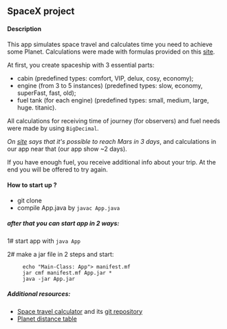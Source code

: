 ## SpaceX project


#### Description
This app simulates space travel and calculates time you need to achieve some Planet.
Calculations were made with formulas provided on this [site](http://nathangeffen.webfactional.com/spacetravel/spacetravel.php).

At first, you create spaceship with 3 essential parts:
- cabin (predefined types: comfort, VIP, delux, cosy, economy);
- engine (from 3 to 5 instances) (predefined types: slow, economy, superFast, fast, old);
- fuel tank (for each engine) (predefined types: small, medium, large, huge. titanic).

All calculations for receiving time of journey (for observers) and 
fuel needs were made by using `BigDecimal`.

_On [site](https://phys.org/news/2016-02-nasa-mars-days.html) says
that it's possible to reach Mars in 3 days_, and calculations in our app
near that (our app show ~2 days). 

If you have enough fuel, you receive additional info about your trip.
At the end you will be offered to try again.


#### How to start up ?
- git clone
- compile App.java by ```javac App.java```
##### after that you can start app in 2 ways:
1# start app with ```java App```

2# make a jar file in 2 steps and start:
         
         echo "Main-Class: App"> manifest.mf
         jar cmf manifest.mf App.jar *
         java -jar App.jar



##### Additional resources:
- [Space travel calculator](http://nathangeffen.webfactional.com/spacetravel/spacetravel.php)
and its [git repository](https://github.com/nathangeffen/space-travel)
- [Planet distance table](https://theplanets.org/distances-between-planets/)